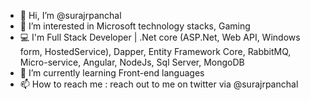- 👋 Hi, I’m @surajrpanchal
- 👀 I’m interested in Microsoft technology stacks, Gaming
- 💻 I'm Full Stack Developer | .Net core (ASP.Net, Web API, Windows form, HostedService), Dapper, Entity Framework Core, RabbitMQ, Micro-service, Angular, NodeJs, Sql Server, MongoDB
- 🌱 I’m currently learning Front-end languages
- 📫 How to reach me : reach out to me on twitter via @surajrpanchal
